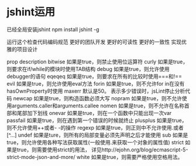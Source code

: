 jshint运用
===========
已经全局安装jshint  npm install jshint -g

运行这个检查代码编码规范
更好的团队开发
更好的可读性
更好的一致性
实现优雅的项目设计

prop	description
bitwise	如果是true，则禁止使用位运算符
curly	如果是true，则要求在if/while的模块时使用TAB结构
debug	如果是true，则允许使用debugger的语句
eqeqeq	如果是true，则要求在所有的比较时使用===和!==
evil	如果是true，则允许使用eval方法
forin	如果是true，则不允许for in在没有hasOwnProperty时使用
maxerr	默认是50。 表示多少错误时，jsLint停止分析代码
newcap	如果是true，则构造函数必须大写
nopram	如果是true，则不允许使用arguments.caller和arguments.callee
nomen	如果是true，则不允许在名称首部和尾部加下划线
onevar	如果是true，则在一个函数中只能出现一次var
passfail	如果是true，则在遇到第一个错误的时候就终止
plusplus	如果是true，则不允许使用++或者- -的操作
regexp	如果是true，则正则中不允许使用.或者[^…]
undef	如果是ture，则所有的局部变量必须先声明之后才能使用
sub	如果是true，则允许使用各种写法获取属性(一般使用.来获取一个对象的属性值)
strict	如果是true，则需要使用strict的用法，
详见http://ejohn.org/blog/ecmascript-5-strict-mode-json-and-more/
white	如果是true，则需要严格使用空格用法。